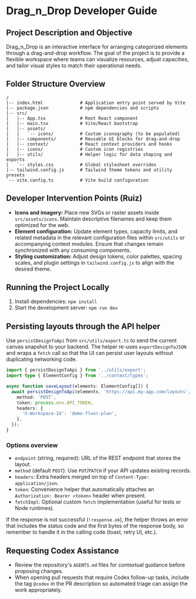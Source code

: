 # Drag_n_Drop Developer Guide

## Project Description and Objective
Drag_n_Drop is an interactive interface for arranging categorized elements through a drag-and-drop workflow. The goal of the project is to provide a flexible workspace where teams can visualize resources, adjust capacities, and tailor visual styles to match their operational needs.

## Folder Structure Overview
```
/
|-- index.html              # Application entry point served by Vite
|-- package.json            # npm dependencies and scripts
|-- src/
|   |-- App.tsx             # Root React component
|   |-- main.tsx            # Vite/React bootstrap
|   |-- assets/
|   |   `-- icons/          # Custom iconography (to be populated)
|   |-- components/         # Reusable UI blocks for drag-and-drop
|   |-- context/            # React context providers and hooks
|   |-- icons/              # Custom icon registries
|   |-- utils/              # Helper logic for data shaping and exports
|   `-- styles.css          # Global stylesheet overrides
|-- tailwind.config.js      # Tailwind theme tokens and utility presets
`-- vite.config.ts          # Vite build configuration
```

## Developer Intervention Points (Ruiz)
- **Icons and imagery:** Place new SVGs or raster assets inside `src/assets/icons`. Maintain descriptive filenames and keep them optimized for the web.
- **Element configuration:** Update element types, capacity limits, and related metadata in the relevant configuration files within `src/utils` or accompanying context modules. Ensure that changes remain synchronized with any consuming components.
- **Styling customization:** Adjust design tokens, color palettes, spacing scales, and plugin settings in `tailwind.config.js` to align with the desired theme.

## Running the Project Locally
1. Install dependencies: `npm install`
2. Start the development server: `npm run dev`

## Persisting layouts through the API helper
Use `persistDesignToApi` from `src/utils/export.ts` to send the current canvas snapshot to your backend. The helper re-uses `exportDesignToJSON` and wraps a `fetch` call so that the UI can persist user layouts without duplicating networking code.

```ts
import { persistDesignToApi } from '../utils/export';
import type { ElementConfig } from '../context/types';

async function saveLayout(elements: ElementConfig[]) {
  await persistDesignToApi(elements, 'https://api.my-app.com/layouts', {
    method: 'POST',
    token: process.env.API_TOKEN,
    headers: {
      'X-Workspace-Id': 'demo-floor-plan',
    },
  });
}
```

### Options overview
- `endpoint` (string, required): URL of the REST endpoint that stores the layout.
- `method` (default `POST`): Use `PUT`/`PATCH` if your API updates existing records.
- `headers`: Extra headers merged on top of `Content-Type: application/json`.
- `token`: Convenience helper that automatically attaches an `Authorization: Bearer <token>` header when present.
- `fetchImpl`: Optional custom `fetch` implementation (useful for tests or Node runtimes).

If the response is not successful (`!response.ok`), the helper throws an error that includes the status code and the first bytes of the response body, so remember to handle it in the calling code (toast, retry UI, etc.).

## Requesting Codex Assistance
- Review the repository's `AGENTS.md` files for contextual guidance before proposing changes.
- When opening pull requests that require Codex follow-up tasks, include the tag `@codex` in the PR description so automated triage can assign the work appropriately.
